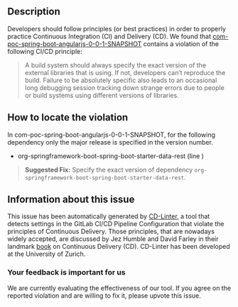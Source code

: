 
## Description
Developers should follow principles (or best practices) in order to properly practice Continuous Integration (CI) and Delivery (CD).
We found that [com-poc-spring-boot-angularjs-0-0-1-SNAPSHOT](https://gitlab.com/avergnaud/spring-boot-angularjs/blob/master/.gitlab-ci.yml) contains a violation of the following CI/CD principle:

> A build system should always specify the exact version of the external libraries that is using.
If not, developers can’t reproduce the build. Failure to be absolutely specific also leads to an occasional long debugging session tracking down strange errors due to people or build systems using different versions of libraries.

## How to locate the violation

In com-poc-spring-boot-angularjs-0-0-1-SNAPSHOT, for the following dependency only the major release is specified in the version number.

* org-springframework-boot-spring-boot-starter-data-rest (line )

> **Suggested Fix:** Specify the exact version of dependency `org-springframework-boot-spring-boot-starter-data-rest`.

## Information about this issue

This issue has been automatically generated by [CD-Linter](https://gitlab.com/Jancso/configuration-analytics), a tool that detects settings in the GitLab CI/CD Pipeline Configuration that violate the principles of Continuous Delivery. Those principles, that are nowadays widely accepted, are discussed by Jez Humble and David Farley in their landmark [book](https://www.oreilly.com/library/view/continuous-delivery-reliable/9780321670250/) on Continuous Delivery (CD). CD-Linter has been developed at the University of Zurich.

### Your feedback is important for us
We are currently evaluating the effectiveness of our tool. If you agree on the reported violation and are willing to fix it, please upvote this issue.